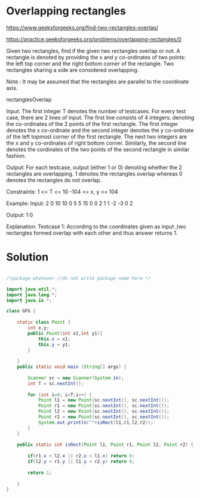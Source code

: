 # Overlapping rectangles

https://www.geeksforgeeks.org/find-two-rectangles-overlap/

https://practice.geeksforgeeks.org/problems/overlapping-rectangles/0

Given two rectangles, find if the given two rectangles overlap or not. A rectangle is denoted by providing the x and y co-ordinates of two points: the left top corner and the right bottom corner of the rectangle. Two rectangles sharing a side are considered overlapping.

Note : It may be assumed that the rectangles are parallel to the coordinate axis.

rectanglesOverlap

Input:
The first integer T denotes the number of testcases. For every test case, there are 2 lines of input. The first line consists of 4 integers: denoting the co-ordinates of the 2 points of the first rectangle. The first integer denotes the x co-ordinate and the second integer denotes the y co-ordinate of the left topmost corner of the first rectangle. The next two integers are the x and y co-ordinates of right bottom corner. Similarly, the second line denotes the cordinates of the two points of the second rectangle in similar fashion.

Output:
For each testcase, output (either 1 or 0) denoting whether the 2 rectangles are overlapping. 1 denotes the rectangles overlap whereas 0 denotes the rectangles do not overlap.

Constraints:
1 <= T <= 10
-104 <= x, y <= 104

Example:
Input:
2
0 10 10 0
5 5 15 0
0 2 1 1
-2 -3 0 2

Output:
1
0

Explanation:
Testcase 1: According to the coordinates given as input ,two rectangles formed overlap with each other and thus answer returns 1.





# Solution

```java

/*package whatever //do not write package name here */

import java.util.*;
import java.lang.*;
import java.io.*;

class GFG {
    
    static class Point {
        int x,y;
        public Point(int x1,int y1){
            this.x = x1;
            this.y = y1;
        }
        
    }
	public static void main (String[] args) {
		
		Scanner sc = new Scanner(System.in);
		int T = sc.nextInt();
		
		for (int i=0; i<T;i++) {
		    Point l1 = new Point(sc.nextInt(), sc.nextInt());
		    Point r1 = new Point(sc.nextInt(), sc.nextInt());
		    Point l2 = new Point(sc.nextInt(), sc.nextInt());
		    Point r2 = new Point(sc.nextInt(), sc.nextInt());
		    System.out.println(""+isRect(l1,r1,l2,r2));
		}
	}
	
	public static int isRect(Point l1, Point r1, Point l2, Point r2) {
	    
	    if(r1.x < l2.x || r2.x < l1.x) return 0;
	    if(l2.y < r1.y || l1.y < r2.y) return 0;
	    
	    return 1;
	    
	}
}
```
